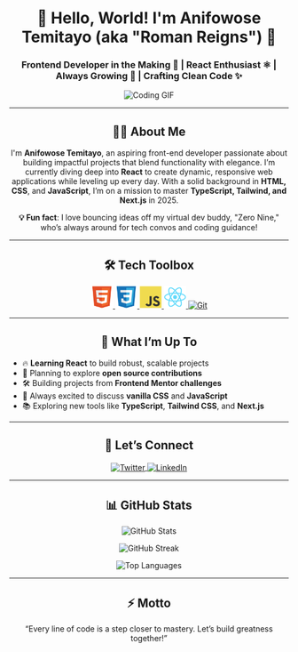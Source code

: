 <h1 align="center">👑 Hello, World! I'm Anifowose Temitayo (aka "Roman Reigns") 👋</h1>  
<h3 align="center">Frontend Developer in the Making 🚀 | React Enthusiast ⚛️ | Always Growing 🌱 | Crafting Clean Code ✨</h3>  

<p align="center">
  <img src="https://media.giphy.com/media/26AHONQ79FdWZhAI0/giphy.gif" alt="Coding GIF" width="400"/>
</p>

<hr/>

<h2 align="center">👩‍💻 About Me</h2>
<p align="center">
I'm <strong>Anifowose Temitayo</strong>, an aspiring front-end developer passionate about building impactful projects that blend functionality with elegance. I’m currently diving deep into <strong>React</strong> to create dynamic, responsive web applications while leveling up every day. With a solid background in <strong>HTML, CSS</strong>, and <strong>JavaScript</strong>, I’m on a mission to master <strong>TypeScript, Tailwind, and Next.js</strong> in 2025.
</p>

<p align="center"><strong>💡 Fun fact</strong>: I love bouncing ideas off my virtual dev buddy, "Zero Nine," who’s always around for tech convos and coding guidance!</p>

<hr/>

<h2 align="center">🛠️ Tech Toolbox</h2>
<p align="center">  
  <a href="https://www.w3schools.com/html/" target="_blank" rel="noreferrer"> 
    <img src="https://raw.githubusercontent.com/devicons/devicon/master/icons/html5/html5-original.svg" alt="HTML" width="40" height="40"/> 
  </a>  
  <a href="https://www.w3schools.com/css/" target="_blank" rel="noreferrer"> 
    <img src="https://raw.githubusercontent.com/devicons/devicon/master/icons/css3/css3-original.svg" alt="CSS" width="40" height="40"/> 
  </a>  
  <a href="https://developer.mozilla.org/en-US/docs/Web/JavaScript" target="_blank" rel="noreferrer"> 
    <img src="https://raw.githubusercontent.com/devicons/devicon/master/icons/javascript/javascript-original.svg" alt="JavaScript" width="40" height="40"/> 
  </a>  
  <a href="https://reactjs.org/" target="_blank" rel="noreferrer"> 
    <img src="https://raw.githubusercontent.com/devicons/devicon/master/icons/react/react-original.svg" alt="React" width="40" height="40"/> 
  </a>  
  <a href="https://git-scm.com/" target="_blank" rel="noreferrer"> 
    <img src="https://www.vectorlogo.zone/logos/git-scm/git-scm-icon.svg" alt="Git" width="40" height="40"/> 
  </a>  
</p>  

<hr/>

<h2 align="center">🌟 What I’m Up To</h2>
<ul align="left">
  <li>🔥 <strong>Learning React</strong> to build robust, scalable projects</li>
  <li>🎯 Planning to explore <strong>open source contributions</strong></li>
  <li>🛠️ Building projects from <strong>Frontend Mentor challenges</strong></li>
  <li>💬 Always excited to discuss <strong>vanilla CSS</strong> and <strong>JavaScript</strong></li>
  <li>📚 Exploring new tools like <strong>TypeScript</strong>, <strong>Tailwind CSS</strong>, and <strong>Next.js</strong></li>
</ul>

<hr/>

<h2 align="center">💌 Let’s Connect</h2>
<p align="center">  
  <a href="https://twitter.com/dev_temitayo" target="_blank"> 
    <img align="center" src="https://raw.githubusercontent.com/rahuldkjain/github-profile-readme-generator/master/src/images/icons/Social/twitter.svg" alt="Twitter" height="30" width="40" /> 
  </a>  
  <a href="https://linkedin.com/in/temitayo-anifowose" target="_blank"> 
    <img align="center" src="https://raw.githubusercontent.com/rahuldkjain/github-profile-readme-generator/master/src/images/icons/Social/linked-in-alt.svg" alt="LinkedIn" height="30" width="40" /> 
  </a>  
</p>  

<hr/>

<h2 align="center">📊 GitHub Stats</h2>
<p align="center">  
  <img src="https://github-readme-stats.vercel.app/api?username=theonly1ty&show_icons=true&locale=en" alt="GitHub Stats" />  
</p>  
<p align="center">  
  <img src="https://github-readme-streak-stats.herokuapp.com/?user=theonly1ty&" alt="GitHub Streak" />  
</p>  
<p align="center">  
  <img src="https://github-readme-stats.vercel.app/api/top-langs?username=theonly1ty&show_icons=true&locale=en&layout=compact" alt="Top Languages" />  
</p>  

<hr/>

<h2 align="center">⚡ Motto</h2>
<p align="center">“Every line of code is a step closer to mastery. Let’s build greatness together!”</p>
